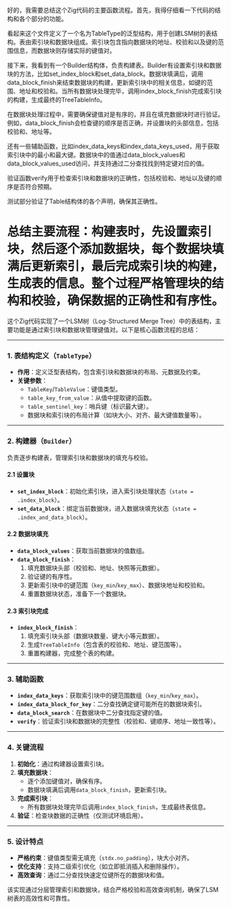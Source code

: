 好的，我需要总结这个Zig代码的主要函数流程。首先，我得仔细看一下代码的结构和各个部分的功能。

看起来这个文件定义了一个名为TableType的泛型结构，用于创建LSM树的表结构。表由索引块和数据块组成。索引块包含指向数据块的地址、校验和以及键的范围信息，而数据块则存储实际的键值对。

接下来，我看到有一个Builder结构体，负责构建表。Builder有设置索引块和数据块的方法，比如set_index_block和set_data_block。数据块填满后，调用data_block_finish来结束数据块的构建，更新索引块中的相关信息，如键的范围、地址和校验和。当所有数据块处理完毕，调用index_block_finish完成索引块的构建，生成最终的TreeTableInfo。

在数据块处理过程中，需要确保键值对是有序的，并且在填充数据块时进行验证。例如，data_block_finish会检查键的顺序是否正确，并设置块的头部信息，包括校验和、地址等。

还有一些辅助函数，比如index_data_keys和index_data_keys_used，用于获取索引块中的最小和最大键。数据块中的值通过data_block_values和data_block_values_used访问，并支持通过二分查找找到特定键对应的值。

验证函数verify用于检查索引块和数据块的正确性，包括校验和、地址以及键的顺序是否符合预期。

测试部分验证了Table结构体的各个声明，确保其正确性。

总结主要流程：构建表时，先设置索引块，然后逐个添加数据块，每个数据块填满后更新索引，最后完成索引块的构建，生成表的信息。整个过程严格管理块的结构和校验，确保数据的正确性和有序性。
================================================
这个Zig代码实现了一个LSM树（Log-Structured Merge Tree）中的表结构，主要功能是通过索引块和数据块管理键值对。以下是核心函数流程的总结：

---

### **1. 表结构定义（`TableType`）**
- **作用**：定义泛型表结构，包含索引块和数据块的布局、元数据及约束。
- **关键参数**：
  - `TableKey`/`TableValue`：键值类型。
  - `table_key_from_value`：从值中提取键的函数。
  - `table_sentinel_key`：哨兵键（标识最大键）。
  - 数据块和索引块的布局计算（如块大小、对齐、最大键值数量等）。

---

### **2. 构建器（`Builder`）**
负责逐步构建表，管理索引块和数据块的填充与校验。

#### **2.1 设置块**
- **`set_index_block`**：初始化索引块，进入索引块处理状态（`state = .index_block`）。
- **`set_data_block`**：绑定当前数据块，进入数据块填充状态（`state = .index_and_data_block`）。

#### **2.2 数据块填充**
- **`data_block_values`**：获取当前数据块的值数组。
- **`data_block_finish`**：
  1. 填充数据块头部（校验和、地址、快照等元数据）。
  2. 验证键的有序性。
  3. 更新索引块中的键范围（`key_min`/`key_max`）、数据块地址和校验和。
  4. 重置数据块状态，准备下一个数据块。

#### **2.3 索引块完成**
- **`index_block_finish`**：
  1. 填充索引块头部（数据块数量、键大小等元数据）。
  2. 生成`TreeTableInfo`（包含表的校验和、地址、键范围等）。
  3. 重置构建器，完成整个表的构建。

---

### **3. 辅助函数**
- **`index_data_keys`**：获取索引块中的键范围数组（`key_min`/`key_max`）。
- **`index_data_block_for_key`**：二分查找确定键可能所在的数据块索引。
- **`data_block_search`**：在数据块中二分查找指定键的值。
- **`verify`**：验证索引块和数据块的完整性（校验和、键顺序、地址一致性等）。

---

### **4. 关键流程**
1. **初始化**：通过构建器设置索引块。
2. **填充数据块**：
   - 逐个添加键值对，确保有序。
   - 数据块填满后调用`data_block_finish`，更新索引块。
3. **完成索引块**：
   - 所有数据块处理完毕后调用`index_block_finish`，生成最终表信息。
4. **验证**：检查块数据的正确性（仅测试环境启用）。

---

### **5. 设计特点**
- **严格约束**：键值类型需无填充（`stdx.no_padding`），块大小对齐。
- **优化支持**：支持二级索引优化（如立即抵消插入和删除操作）。
- **高效查询**：通过二分查找快速定位键所在的数据块和值。

该实现通过分层管理索引和数据块，结合严格校验和高效查询机制，确保了LSM树表的高效性和可靠性。